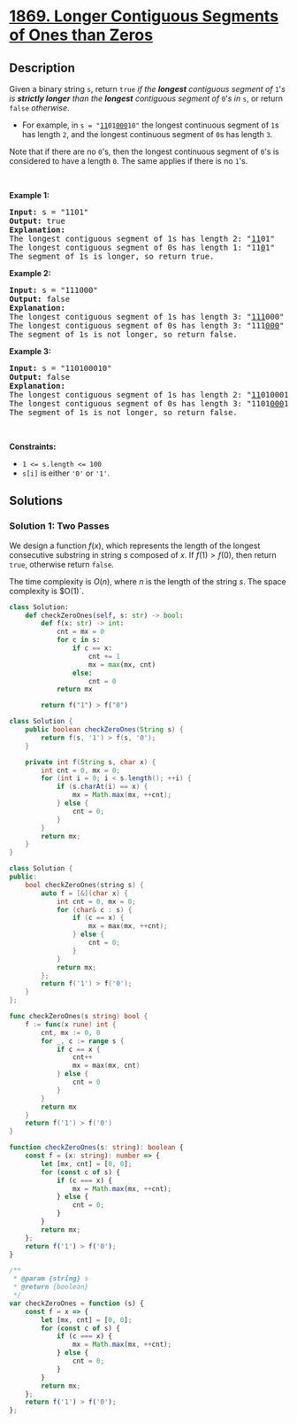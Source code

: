 # [1869. Longer Contiguous Segments of Ones than Zeros](https://leetcode.com/problems/longer-contiguous-segments-of-ones-than-zeros)


## Description

<p>Given a binary string <code>s</code>, return <code>true</code><em> if the <strong>longest</strong> contiguous segment of </em><code>1</code>&#39;<em>s is <strong>strictly longer</strong> than the <strong>longest</strong> contiguous segment of </em><code>0</code>&#39;<em>s in </em><code>s</code>, or return <code>false</code><em> otherwise</em>.</p>

<ul>
	<li>For example, in <code>s = &quot;<u>11</u>01<u>000</u>10&quot;</code> the longest continuous segment of <code>1</code>s has length <code>2</code>, and the longest continuous segment of <code>0</code>s has length <code>3</code>.</li>
</ul>

<p>Note that if there are no <code>0</code>&#39;s, then the longest continuous segment of <code>0</code>&#39;s is considered to have a length <code>0</code>. The same applies if there is no <code>1</code>&#39;s.</p>

<p>&nbsp;</p>
<p><strong class="example">Example 1:</strong></p>

<pre>
<strong>Input:</strong> s = &quot;1101&quot;
<strong>Output:</strong> true
<strong>Explanation:</strong>
The longest contiguous segment of 1s has length 2: &quot;<u>11</u>01&quot;
The longest contiguous segment of 0s has length 1: &quot;11<u>0</u>1&quot;
The segment of 1s is longer, so return true.
</pre>

<p><strong class="example">Example 2:</strong></p>

<pre>
<strong>Input:</strong> s = &quot;111000&quot;
<strong>Output:</strong> false
<strong>Explanation:</strong>
The longest contiguous segment of 1s has length 3: &quot;<u>111</u>000&quot;
The longest contiguous segment of 0s has length 3: &quot;111<u>000</u>&quot;
The segment of 1s is not longer, so return false.
</pre>

<p><strong class="example">Example 3:</strong></p>

<pre>
<strong>Input:</strong> s = &quot;110100010&quot;
<strong>Output:</strong> false
<strong>Explanation:</strong>
The longest contiguous segment of 1s has length 2: &quot;<u>11</u>0100010&quot;
The longest contiguous segment of 0s has length 3: &quot;1101<u>000</u>10&quot;
The segment of 1s is not longer, so return false.
</pre>

<p>&nbsp;</p>
<p><strong>Constraints:</strong></p>

<ul>
	<li><code>1 &lt;= s.length &lt;= 100</code></li>
	<li><code>s[i]</code> is either <code>&#39;0&#39;</code> or <code>&#39;1&#39;</code>.</li>
</ul>

## Solutions

### Solution 1: Two Passes

We design a function $f(x)$, which represents the length of the longest consecutive substring in string $s$ composed of $x$. If $f(1) > f(0)$, then return `true`, otherwise return `false`.

The time complexity is $O(n)$, where $n$ is the length of the string $s$. The space complexity is $O(1)`.

<!-- tabs:start -->

```python
class Solution:
    def checkZeroOnes(self, s: str) -> bool:
        def f(x: str) -> int:
            cnt = mx = 0
            for c in s:
                if c == x:
                    cnt += 1
                    mx = max(mx, cnt)
                else:
                    cnt = 0
            return mx

        return f("1") > f("0")
```

```java
class Solution {
    public boolean checkZeroOnes(String s) {
        return f(s, '1') > f(s, '0');
    }

    private int f(String s, char x) {
        int cnt = 0, mx = 0;
        for (int i = 0; i < s.length(); ++i) {
            if (s.charAt(i) == x) {
                mx = Math.max(mx, ++cnt);
            } else {
                cnt = 0;
            }
        }
        return mx;
    }
}
```

```cpp
class Solution {
public:
    bool checkZeroOnes(string s) {
        auto f = [&](char x) {
            int cnt = 0, mx = 0;
            for (char& c : s) {
                if (c == x) {
                    mx = max(mx, ++cnt);
                } else {
                    cnt = 0;
                }
            }
            return mx;
        };
        return f('1') > f('0');
    }
};
```

```go
func checkZeroOnes(s string) bool {
	f := func(x rune) int {
		cnt, mx := 0, 0
		for _, c := range s {
			if c == x {
				cnt++
				mx = max(mx, cnt)
			} else {
				cnt = 0
			}
		}
		return mx
	}
	return f('1') > f('0')
}
```

```ts
function checkZeroOnes(s: string): boolean {
    const f = (x: string): number => {
        let [mx, cnt] = [0, 0];
        for (const c of s) {
            if (c === x) {
                mx = Math.max(mx, ++cnt);
            } else {
                cnt = 0;
            }
        }
        return mx;
    };
    return f('1') > f('0');
}
```

```js
/**
 * @param {string} s
 * @return {boolean}
 */
var checkZeroOnes = function (s) {
    const f = x => {
        let [mx, cnt] = [0, 0];
        for (const c of s) {
            if (c === x) {
                mx = Math.max(mx, ++cnt);
            } else {
                cnt = 0;
            }
        }
        return mx;
    };
    return f('1') > f('0');
};
```

<!-- tabs:end -->

<!-- end -->
